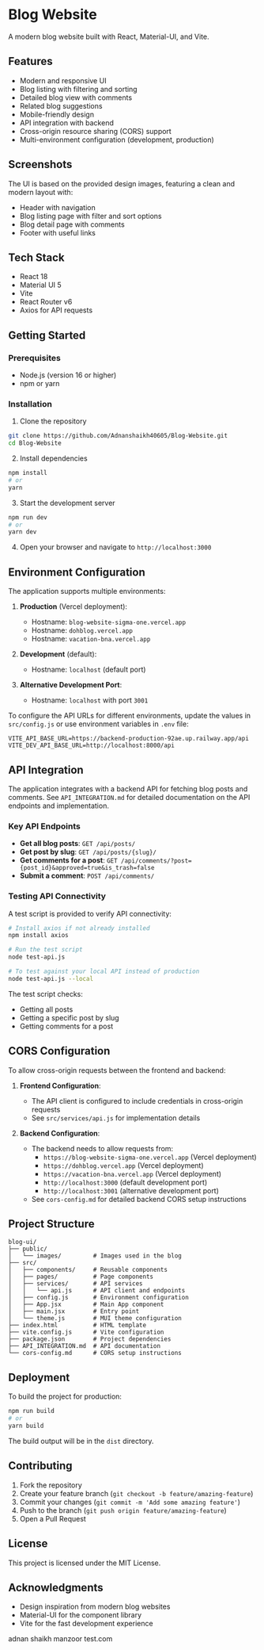 # Blog Website

A modern blog website built with React, Material-UI, and Vite.

## Features

- Modern and responsive UI
- Blog listing with filtering and sorting
- Detailed blog view with comments
- Related blog suggestions
- Mobile-friendly design
- API integration with backend
- Cross-origin resource sharing (CORS) support
- Multi-environment configuration (development, production)

## Screenshots

The UI is based on the provided design images, featuring a clean and modern layout with:

- Header with navigation
- Blog listing page with filter and sort options
- Blog detail page with comments
- Footer with useful links

## Tech Stack

- React 18
- Material UI 5
- Vite
- React Router v6
- Axios for API requests

## Getting Started

### Prerequisites

- Node.js (version 16 or higher)
- npm or yarn

### Installation

1. Clone the repository
```bash
git clone https://github.com/Adnanshaikh40605/Blog-Website.git
cd Blog-Website
```

2. Install dependencies
```bash
npm install
# or
yarn
```

3. Start the development server
```bash
npm run dev
# or
yarn dev
```

4. Open your browser and navigate to `http://localhost:3000`

## Environment Configuration

The application supports multiple environments:

1. **Production** (Vercel deployment):
   - Hostname: `blog-website-sigma-one.vercel.app`
   - Hostname: `dohblog.vercel.app`
   - Hostname: `vacation-bna.vercel.app`

2. **Development** (default):
   - Hostname: `localhost` (default port)

3. **Alternative Development Port**:
   - Hostname: `localhost` with port `3001`

To configure the API URLs for different environments, update the values in `src/config.js` or use environment variables in `.env` file:

```
VITE_API_BASE_URL=https://backend-production-92ae.up.railway.app/api
VITE_DEV_API_BASE_URL=http://localhost:8000/api
```

## API Integration

The application integrates with a backend API for fetching blog posts and comments. See `API_INTEGRATION.md` for detailed documentation on the API endpoints and implementation.

### Key API Endpoints

- **Get all blog posts**: `GET /api/posts/`
- **Get post by slug**: `GET /api/posts/{slug}/`
- **Get comments for a post**: `GET /api/comments/?post={post_id}&approved=true&is_trash=false`
- **Submit a comment**: `POST /api/comments/`

### Testing API Connectivity

A test script is provided to verify API connectivity:

```bash
# Install axios if not already installed
npm install axios

# Run the test script
node test-api.js

# To test against your local API instead of production
node test-api.js --local
```

The test script checks:
- Getting all posts
- Getting a specific post by slug
- Getting comments for a post

## CORS Configuration

To allow cross-origin requests between the frontend and backend:

1. **Frontend Configuration**:
   - The API client is configured to include credentials in cross-origin requests
   - See `src/services/api.js` for implementation details

2. **Backend Configuration**:
   - The backend needs to allow requests from:
     - `https://blog-website-sigma-one.vercel.app` (Vercel deployment)
     - `https://dohblog.vercel.app` (Vercel deployment)
     - `https://vacation-bna.vercel.app` (Vercel deployment)
     - `http://localhost:3000` (default development port)
     - `http://localhost:3001` (alternative development port)
   - See `cors-config.md` for detailed backend CORS setup instructions

## Project Structure

```
blog-ui/
├── public/
│   └── images/         # Images used in the blog
├── src/
│   ├── components/     # Reusable components
│   ├── pages/          # Page components
│   ├── services/       # API services
│   │   └── api.js      # API client and endpoints
│   ├── config.js       # Environment configuration
│   ├── App.jsx         # Main App component
│   ├── main.jsx        # Entry point
│   └── theme.js        # MUI theme configuration
├── index.html          # HTML template
├── vite.config.js      # Vite configuration
├── package.json        # Project dependencies
├── API_INTEGRATION.md  # API documentation
└── cors-config.md      # CORS setup instructions
```

## Deployment

To build the project for production:

```bash
npm run build
# or
yarn build
```

The build output will be in the `dist` directory.

## Contributing

1. Fork the repository
2. Create your feature branch (`git checkout -b feature/amazing-feature`)
3. Commit your changes (`git commit -m 'Add some amazing feature'`)
4. Push to the branch (`git push origin feature/amazing-feature`)
5. Open a Pull Request

## License

This project is licensed under the MIT License.

## Acknowledgments

- Design inspiration from modern blog websites
- Material-UI for the component library
- Vite for the fast development experience

adnan shaikh manzoor
test.com